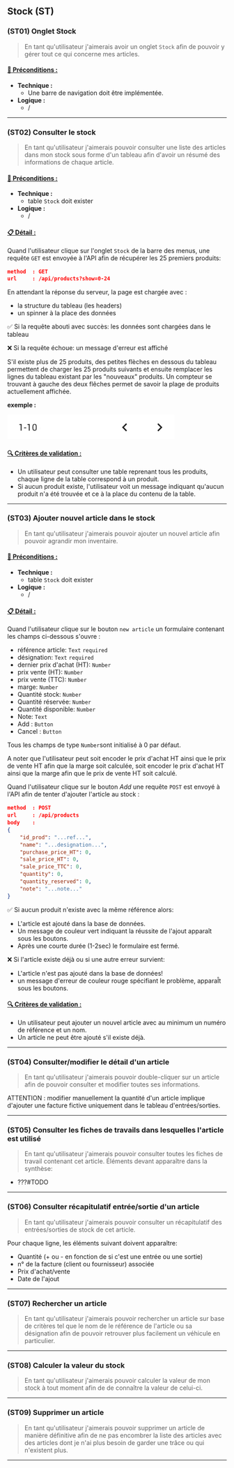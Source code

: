 ## Stock (ST)

<!--us-->
<!--title-->
### (ST01) Onglet Stock
<!--/title-->
<!--description-->
> En tant qu'utilisateur j'aimerais avoir un onglet `Stock` afin de pouvoir y gérer tout ce qui concerne mes articles.

#### <u>📌 Préconditions :</u>
- **Technique :**
  <!--checklist: "📌 Préconditions technique"-->
  - Une barre de navigation doit être implémentée.
  <!--/checklist-->
- **Logique :**
  - /

<!--/description-->
<!--/us-->
---

<!--us-->
<!--title-->
### (ST02) Consulter le stock
<!--/title-->
<!--description-->
> En tant qu'utilisateur j'aimerais pouvoir consulter une liste des articles dans mon stock sous forme d'un tableau afin d'avoir un résumé des informations de chaque article. 

#### <u>📌 Préconditions :</u>
- **Technique :**
  <!--checklist: "📌 Préconditions technique"-->
  - table `Stock` doit exister
  <!--/checklist-->
- **Logique :**
  - /

#### <u>📋 Détail :</u>
Quand l'utilisateur clique sur l'onglet `Stock` de la barre des menus, une requête `GET` est envoyée à l'API afin de récupérer les 25 premiers produits: 

```json
method  : GET
url     : /api/products?show=0-24
```

En attendant la réponse du serveur, la page est chargée avec :

- la structure du tableau (les headers)
- un spinner à la place des données 

✅ Si la requête abouti avec succès: les données sont chargées dans le tableau

❌ Si la requête échoue: un message d'erreur est affiché

S'il existe plus de 25 produits, des petites flèches en dessous du tableau permettent de charger les 25 produits suivants et ensuite remplacer les lignes du tableau existant par les "nouveaux" produits. 
Un compteur se trouvant à gauche des deux flêches permet de savoir la plage de produits actuellement affichée. 

**exemple :**
<!--img-->
![table navigation](img/mocks/Table_nav.png)
<!--/img-->

#### <u>🔍 Critères de validation :</u>
<!--checklist: "🔍 Critères de validation"-->
- Un utilisateur peut consulter une table reprenant tous les produits, chaque ligne de la table correspond à un produit.
- Si aucun produit existe, l'utilisateur voit un message indiquant qu'aucun produit n'a été trouvée et ce à la place du contenu de la table.
<!--/checklist-->

<!--/description-->
<!--/us-->

---

<!--us-->
<!--title-->
### (ST03) Ajouter nouvel article dans le stock
<!--/title-->
<!--description-->
> En tant qu'utilisateur j'aimerais pouvoir ajouter un nouvel article afin pouvoir agrandir mon inventaire.

#### <u>📌 Préconditions :</u>
- **Technique :**
  <!--checklist: "📌 Préconditions technique"-->
  - table `Stock` doit exister
  <!--/checklist-->
- **Logique :**
  - /

#### <u>📋 Détail :</u>
Quand l'utilisateur clique sur le bouton `new article` un formulaire contenant les champs ci-dessous s'ouvre :

  - référence article: `Text` `required`
  - désignation: `Text` `required`
  - dernier prix d'achat (HT): `Number` 
  - prix vente (HT): `Number` 
  - prix vente (TTC): `Number` 
  - marge: `Number` 
  - Quantité stock: `Number` 
  - Quantité réservée: `Number`
  - Quantité disponible: `Number`
  - Note: `Text` 
  - Add : `Button`
  - Cancel : `Button`

Tous les champs de type `Number`sont initialisé à 0 par défaut.

A noter que l'utilisateur peut soit encoder le prix d'achat HT ainsi que le prix de vente HT afin que la marge soit calculée, soit encoder le prix d'achat HT ainsi que la marge afin que le prix de vente HT soit calculé.

Quand l'utilisateur clique sur le bouton *Add* une requête `POST` est envoyé à l'API afin de tenter d'ajouter l'article au stock :

```json
method  : POST
url     : /api/products
body    :
{
    "id_prod": "...ref...",
    "name": "...designation...",
    "purchase_price_HT": 0,
    "sale_price_HT": 0,
    "sale_price_TTC": 0,
    "quantity": 0,
    "quantity_reserved": 0,
    "note": "...note..."
}
```

✅ Si aucun produit n'existe avec la même référence alors:
  - L'article est ajouté  dans la base de données.
  - Un message de couleur vert indiquant la réussite de l'ajout apparaît sous les boutons.
  - Après une courte durée (1-2sec) le formulaire est fermé. 

❌ Si l'article existe déjà ou si une autre erreur survient:
  - L'article n'est pas ajouté dans la base de données!
  - un message d'erreur de couleur rouge spécifiant le problème, apparaÎt sous les boutons. 

#### <u>🔍 Critères de validation :</u>
<!--checklist: "🔍 Critères de validation"-->
- Un utilisateur peut ajouter un nouvel article avec au minimum un numéro de référence et un nom. 
- Un article ne peut être ajouté s'il existe déjà. 
<!--/checklist-->

<!--/description-->
<!--/us-->

---

### (ST04) Consulter/modifier le détail d'un article
> En tant qu'utilisateur j'aimerais pouvoir double-cliquer sur un article afin de pouvoir consulter et modifier toutes ses informations.

ATTENTION : modifier manuellement la quantité d'un article implique d'ajouter une facture fictive uniquement dans le tableau d'entrées/sorties. 

---

### (ST05) Consulter les fiches de travails dans lesquelles l'article est utilisé
> En tant qu'utilisateur j'aimerais pouvoir consulter toutes les fiches de travail contenant cet article.
Éléments devant apparaître dans la synthèse: 
  - ???#TODO

---

### (ST06) Consulter récapitulatif entrée/sortie d'un article
> En tant qu'utilisateur j'aimerais pouvoir consulter un récapitulatif des entrées/sorties de stock de cet article.

Pour chaque ligne, les éléments suivant doivent apparaître: 
  - Quantité (+ ou - en fonction de si c'est une entrée ou une sortie)
  - n° de la facture (client ou fournisseur) associée 
  - Prix d'achat/vente 
  - Date de l'ajout
  
---

### (ST07) Rechercher un article
> En tant qu'utilisateur j'aimerais pouvoir rechercher un article sur base de critères tel que le nom de le référence de l'article ou sa désignation afin de pouvoir retrouver plus facilement un véhicule en particulier.

---

### (ST08) Calculer la valeur du stock
> En tant qu'utilisateur j'aimerais pouvoir calculer la valeur de mon stock à tout moment afin de de connaître la valeur de celui-ci.

---

### (ST09) Supprimer un article
> En tant qu'utilisateur j'aimerais pouvoir supprimer un article de manière définitive afin de ne pas encombrer la liste des articles avec des articles dont je n'ai plus besoin de garder une trâce ou qui n'existent plus.

---
